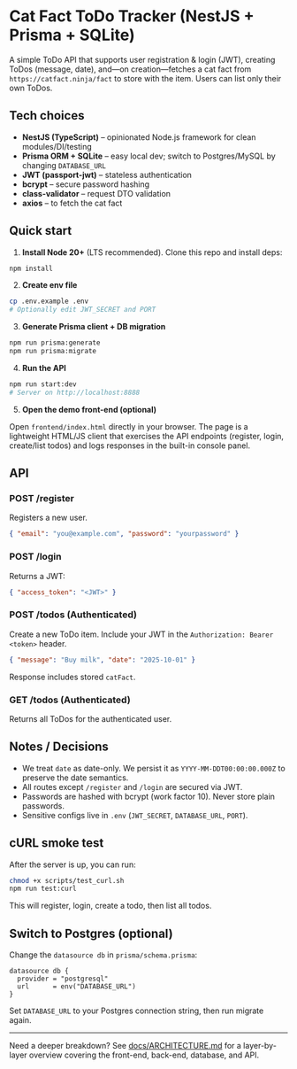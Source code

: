 # Cat Fact ToDo Tracker (NestJS + Prisma + SQLite)

A simple ToDo API that supports user registration & login (JWT), creating ToDos (message, date),
and—on creation—fetches a cat fact from `https://catfact.ninja/fact` to store with the item.
Users can list only their own ToDos.

## Tech choices

- **NestJS (TypeScript)** – opinionated Node.js framework for clean modules/DI/testing
- **Prisma ORM + SQLite** – easy local dev; switch to Postgres/MySQL by changing `DATABASE_URL`
- **JWT (passport-jwt)** – stateless authentication
- **bcrypt** – secure password hashing
- **class-validator** – request DTO validation
- **axios** – to fetch the cat fact

## Quick start

1. **Install Node 20+** (LTS recommended). Clone this repo and install deps:

```bash
npm install
```

2. **Create env file**

```bash
cp .env.example .env
# Optionally edit JWT_SECRET and PORT
```

3. **Generate Prisma client + DB migration**

```bash
npm run prisma:generate
npm run prisma:migrate
```

4. **Run the API**

```bash
npm run start:dev
# Server on http://localhost:8888
```

5. **Open the demo front-end (optional)**

Open `frontend/index.html` directly in your browser. The page is a lightweight
HTML/JS client that exercises the API endpoints (register, login, create/list
todos) and logs responses in the built-in console panel.

## API

### POST /register

Registers a new user.

```json
{ "email": "you@example.com", "password": "yourpassword" }
```

### POST /login

Returns a JWT:

```json
{ "access_token": "<JWT>" }
```

### POST /todos (Authenticated)

Create a new ToDo item. Include your JWT in the `Authorization: Bearer <token>` header.

```json
{ "message": "Buy milk", "date": "2025-10-01" }
```

Response includes stored `catFact`.

### GET /todos (Authenticated)

Returns all ToDos for the authenticated user.

## Notes / Decisions

- We treat `date` as date-only. We persist it as `YYYY-MM-DDT00:00:00.000Z` to preserve the date semantics.
- All routes except `/register` and `/login` are secured via JWT.
- Passwords are hashed with bcrypt (work factor 10). Never store plain passwords.
- Sensitive configs live in `.env` (`JWT_SECRET`, `DATABASE_URL`, `PORT`).

## cURL smoke test

After the server is up, you can run:

```bash
chmod +x scripts/test_curl.sh
npm run test:curl
```

This will register, login, create a todo, then list all todos.

## Switch to Postgres (optional)

Change the `datasource db` in `prisma/schema.prisma`:

```prisma
datasource db {
  provider = "postgresql"
  url      = env("DATABASE_URL")
}
```

Set `DATABASE_URL` to your Postgres connection string, then run migrate again.

---

Need a deeper breakdown? See [docs/ARCHITECTURE.md](docs/ARCHITECTURE.md) for a
layer-by-layer overview covering the front-end, back-end, database, and API.
